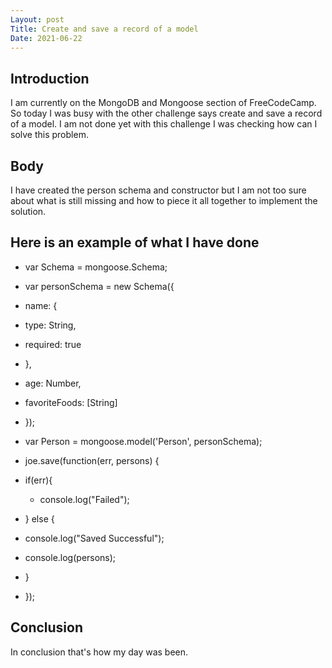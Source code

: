```yaml
---
Layout: post
Title: Create and save a record of a model
Date: 2021-06-22
---
```


## Introduction

I am currently on the MongoDB and Mongoose section of FreeCodeCamp.
So today I was busy with the other challenge says create and save a record of a model. I am not done yet with this challenge I was checking how can I solve this problem.

## Body

I have created the person schema and constructor but I am not too sure about what is still missing and how to piece it all together to implement the solution.

## Here is an example of what I have done

- var Schema = mongoose.Schema;

- var personSchema = new Schema({
- name: {
- type: String,
- required: true
- },
- age: Number,
- favoriteFoods: [String]
- });
- var Person = mongoose.model('Person', personSchema);

- joe.save(function(err, persons) {
- if(err){
  - console.log("Failed");
- } else {
- console.log("Saved Successful");
- console.log(persons);
- }
- });

## Conclusion

In conclusion that's how my day was been.
